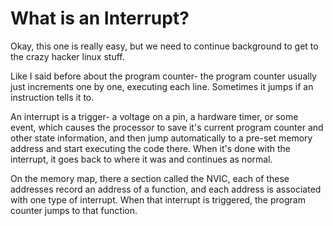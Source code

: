 # What is an Interrupt?

Okay, this one is really easy, but we need to continue background to get to the crazy hacker linux stuff.

Like I said before about the program counter- the program counter usually just increments one by one, executing each line. Sometimes it jumps if an instruction tells it to.

An interrupt is a trigger- a voltage on a pin, a hardware timer, or some event, which causes the processor to save it's current program counter and other state information, and then jump automatically to a pre-set memory address and start executing the code there. When it's done with the interrupt, it goes back to where it was and continues as normal.

On the memory map, there a section called the NVIC, each of these addresses record an address of a function, and each address is associated with one type of interrupt. When that interrupt is triggered, the program counter jumps to that function.
